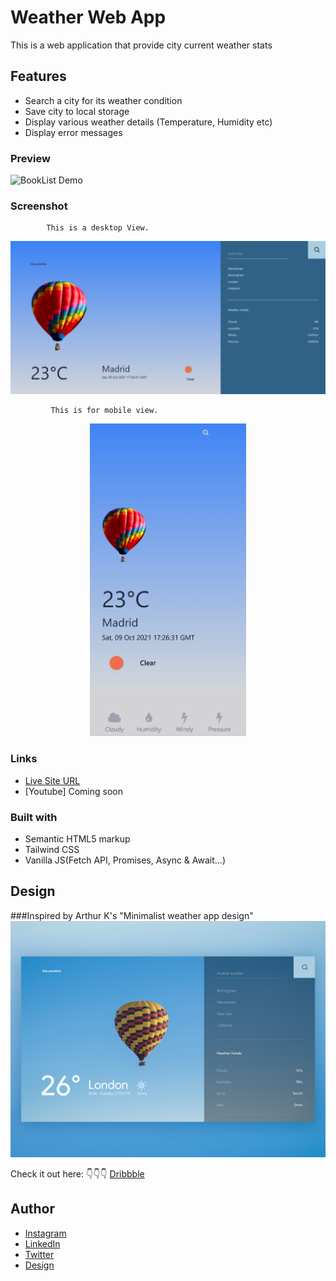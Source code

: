 # Weather Web App

This is a web application that provide city current weather stats

## Features
- Search a city for its weather condition
- Save city to local storage 
- Display various weather details (Temperature, Humidity etc)
- Display error messages

### Preview
![BookList Demo](img/github.gif)

### Screenshot

            This is a desktop View.

<img src="img/weather-desktop.png">

             This is for mobile view.

<p align="center">
   <img src="img/weather-mobile.png" height="500px">
  </p>
  
### Links

- [Live Site URL](https://am-weather-app.netlify.app/)
- [Youtube] Coming soon

### Built with

- Semantic HTML5 markup
- Tailwind CSS
- Vanilla JS(Fetch API, Promises, Async & Await...)

## Design
  ###Inspired by Arthur K's "Minimalist weather app design"
 <img src="img/design.png">
 

  
 Check it out here: :point_down::point_down::point_down:
                                                     [Dribbble](https://dribbble.com/shots/7767460-Weather-App-Website?utm_source=pinterest&utm_campaign=pinterest_shot&utm_content=Weather+App+Website&utm_medium=Social_Share)
## Author

- [Instagram](https://www.instagram.com/albert_sigsbert/)
- [LinkedIn](https://www.linkedin.com/in/albertsigsbert/)
- [Twitter](https://twitter.com/albert_sigsbert)
- [Design]()
